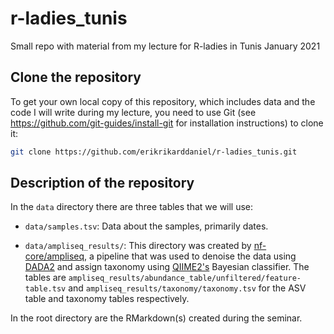 # r-ladies_tunis

Small repo with material from my lecture for R-ladies in Tunis January 2021

## Clone the repository

To get your own local copy of this repository, which includes data and the code I will write
during my lecture, you need to use Git (see https://github.com/git-guides/install-git 
for installation instructions) to clone it:

```bash
git clone https://github.com/erikrikarddaniel/r-ladies_tunis.git
```

## Description of the repository

In the `data` directory there are three tables that we will use:

* `data/samples.tsv`: Data about the samples, primarily dates.

* `data/ampliseq_results/`: This directory was created by [nf-core/ampliseq](https://github.com/nf-core/ampliseq/),
  a pipeline that was used to denoise the data using [DADA2](https://benjjneb.github.io/dada2/index.html)
  and assign taxonomy using [QIIME2's](https://docs.qiime2.org) Bayesian classifier.
  The tables are `ampliseq_results/abundance_table/unfiltered/feature-table.tsv` and
  `ampliseq_results/taxonomy/taxonomy.tsv` for the ASV table and taxonomy tables respectively.
  
In the root directory are the RMarkdown(s) created during the seminar.
